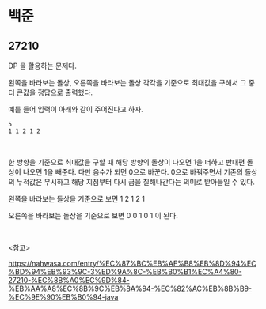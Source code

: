 # 백준

## 27210

DP 을 활용하는 문제다.

왼쪽을 바라보는 돌상, 오른쪽을 바라보는 돌상 각각을 기준으로 최대값을 구해서 그 중 더 큰값을 정답으로 출력했다.

예를 들어 입력이 아래와 같이 주어진다고 하자.

```
5
1 1 2 1 2
```

<br>

한 방향을 기준으로 최대값을 구할 때 해당 방향의 돌상이 나오면 1을 더하고 반대편 돌상이 나오면 1을 빼준다. 다만 음수가 되면 0으로 바꾼다. 0으로 바꿔주면서 기존의 돌상의 누적값은 무시하고 해당 지점부터 다시 금을 칠해나간다는 의미로 받아들일 수 있다.

왼쪽을 바라보는 돌상을 기준으로 보면 1 2 1 2 1

오른쪽을 바라보는 돌상을 기준으로 보면 0 0 1 0 1 이 된다.

<br>

<참고>

https://nahwasa.com/entry/%EC%87%BC%EB%AF%B8%EB%8D%94%EC%BD%94%EB%93%9C-3%ED%9A%8C-%EB%B0%B1%EC%A4%80-27210-%EC%8B%A0%EC%9D%84-%EB%AA%A8%EC%8B%9C%EB%8A%94-%EC%82%AC%EB%8B%B9-%EC%9E%90%EB%B0%94-java


